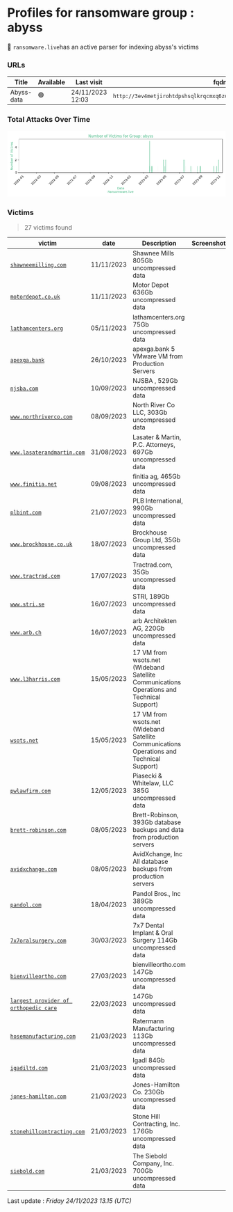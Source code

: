 # Profiles for ransomware group : **abyss**




🔎 `ransomware.live`has an active  parser for indexing abyss's victims

### URLs
| Title | Available | Last visit | fqdn | Screenshot 
|---|---|---|---|---|
| Abyss-data | 🟢 | 24/11/2023 12:03 | `http://3ev4metjirohtdpshsqlkrqcmxq6zu3d7obrdhglpy5jpbr7whmlfgqd.onion` | <a href="https://images.ransomware.live/screenshots/3ev4metjirohtdpshsqlkrqcmxq6zu3d7obrdhglpy5jpbr7whmlfgqd-onion.png" target=_blank>📸</a> | 

### Total Attacks Over Time

![Statistics](../graphs/stats-abyss.png)


### Victims

> 27 victims found

| victim | date | Description | Screenshot | 
|---|---|---|---|
| [`shawneemilling.com`](https://google.com/search?q=shawneemilling.com) | 11/11/2023 | Shawnee Mills 805Gb uncompressed data |   |
| [`motordepot.co.uk`](https://google.com/search?q=motordepot.co.uk) | 11/11/2023 | Motor Depot 636Gb uncompressed data |   |
| [`lathamcenters.org`](https://google.com/search?q=lathamcenters.org) | 05/11/2023 | lathamcenters.org 75Gb uncompressed data |   |
| [`apexga.bank`](https://google.com/search?q=apexga.bank) | 26/10/2023 | apexga.bank 5 VMware  VM  from Production Servers |   |
| [`njsba.com`](https://google.com/search?q=njsba.com) | 10/09/2023 | NJSBA , 529Gb uncompressed data |   |
| [`www.northriverco.com`](https://google.com/search?q=www.northriverco.com) | 08/09/2023 | North River Co LLC, 303Gb uncompressed data |   |
| [`www.lasaterandmartin.com`](https://google.com/search?q=www.lasaterandmartin.com) | 31/08/2023 | Lasater & Martin, P.C. Attorneys, 697Gb uncompressed data |   |
| [`www.finitia.net`](https://google.com/search?q=www.finitia.net) | 09/08/2023 | finitia ag, 465Gb uncompressed data |   |
| [`plbint.com`](https://google.com/search?q=plbint.com) | 21/07/2023 | PLB International, 990Gb uncompressed data |   |
| [`www.brockhouse.co.uk`](https://google.com/search?q=www.brockhouse.co.uk) | 18/07/2023 | Brockhouse Group Ltd, 35Gb uncompressed data |   |
| [`www.tractrad.com`](https://google.com/search?q=www.tractrad.com) | 17/07/2023 | Tractrad.com, 35Gb uncompressed data |   |
| [`www.stri.se`](https://google.com/search?q=www.stri.se) | 16/07/2023 | STRI, 189Gb uncompressed data |   |
| [`www.arb.ch`](https://google.com/search?q=www.arb.ch) | 16/07/2023 | arb Architekten AG, 220Gb uncompressed data |   |
| [`www.l3harris.com`](https://google.com/search?q=www.l3harris.com) | 15/05/2023 | 17 VM from wsots.net (Wideband Satellite Communications Operations and Technical Support) |   |
| [`wsots.net`](https://google.com/search?q=wsots.net) | 15/05/2023 | 17 VM from wsots.net (Wideband Satellite Communications Operations and Technical Support) |   |
| [`pwlawfirm.com`](https://google.com/search?q=pwlawfirm.com) | 12/05/2023 | Piasecki & Whitelaw, LLC 385G uncompressed data |   |
| [`brett-robinson.com`](https://google.com/search?q=brett-robinson.com) | 08/05/2023 | Brett-Robinson, 393Gb database backups and data from production servers |   |
| [`avidxchange.com`](https://google.com/search?q=avidxchange.com) | 08/05/2023 | AvidXchange, Inc All database backups from production servers |   |
| [`pandol.com`](https://google.com/search?q=pandol.com) | 18/04/2023 | Pandol Bros., Inc 389Gb uncompressed data |   |
| [`7x7oralsurgery.com`](https://google.com/search?q=7x7oralsurgery.com) | 30/03/2023 | 7x7 Dental Implant & Oral Surgery 114Gb uncompressed data |   |
| [`bienvilleortho.com`](https://google.com/search?q=bienvilleortho.com) | 27/03/2023 | bienvilleortho.com  147Gb uncompressed data |   |
| [`largest provider of orthopedic care`](https://google.com/search?q=largest+provider+of+orthopedic+care) | 22/03/2023 | 147Gb uncompressed data |   |
| [`hosemanufacturing.com`](https://google.com/search?q=hosemanufacturing.com) | 21/03/2023 | Ratermann Manufacturing 113Gb uncompressed data |   |
| [`igadiltd.com`](https://google.com/search?q=igadiltd.com) | 21/03/2023 | IgadI  84Gb uncompressed data |   |
| [`jones-hamilton.com`](https://google.com/search?q=jones-hamilton.com) | 21/03/2023 | Jones-Hamilton Co. 230Gb uncompressed data |   |
| [`stonehillcontracting.com`](https://google.com/search?q=stonehillcontracting.com) | 21/03/2023 | Stone Hill Contracting, Inc. 176Gb uncompressed data |   |
| [`siebold.com`](https://google.com/search?q=siebold.com) | 21/03/2023 | The Siebold Company, Inc. 700Gb uncompressed data |   |



Last update : _Friday 24/11/2023 13.15 (UTC)_
